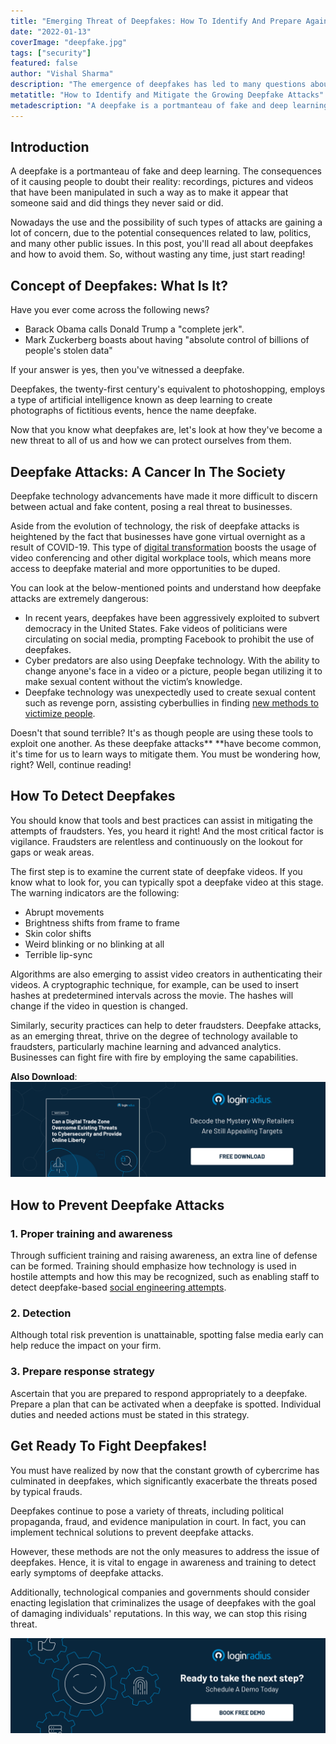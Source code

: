 ```yaml
---
title: "Emerging Threat of Deepfakes: How To Identify And Prepare Against It"
date: "2022-01-13"
coverImage: "deepfake.jpg"
tags: ["security"]
featured: false 
author: "Vishal Sharma"
description: "The emergence of deepfakes has led to many questions about how to identify and protect against them. This blog will provide an overview towards providing that understanding."
metatitle: "How to Identify and Mitigate the Growing Deepfake Attacks"
metadescription: "A deepfake is a portmanteau of fake and deep learning. Read all about deepfakes and how to detect and prevent them."
---
```


## Introduction

A deepfake is a portmanteau of fake and deep learning. The consequences of it causing people to doubt their reality: recordings, pictures and videos that have been manipulated in such a way as to make it appear that someone said and did things they never said or did. 

Nowadays the use and the possibility of such types of attacks are gaining a lot of concern, due to the potential consequences related to law, politics, and many other public issues. In this post, you'll read all about deepfakes and how to avoid them. So, without wasting any time, just start reading! 


## Concept of Deepfakes: What Is It? 

Have you ever come across the following news? 



* Barack Obama calls Donald Trump a "complete jerk".
* Mark Zuckerberg boasts about having "absolute control of billions of people's stolen data"

If your answer is yes, then you've witnessed a deepfake. 

Deepfakes, the twenty-first century's equivalent to photoshopping, employs a type of artificial intelligence known as deep learning to create photographs of fictitious events, hence the name deepfake. 

Now that you know what deepfakes are, let's look at how they've become a new threat to all of us and how we can protect ourselves from them.


## Deepfake Attacks: A Cancer In The Society

Deepfake technology advancements have made it more difficult to discern between actual and fake content, posing a real threat to businesses.

Aside from the evolution of technology, the risk of deepfake attacks is heightened by the fact that businesses have gone virtual overnight as a result of COVID-19. This type of [digital transformation](https://www.loginradius.com/resource/customer-identity-the-core-of-digital-transformation/) boosts the usage of video conferencing and other digital workplace tools, which means more access to deepfake material and more opportunities to be duped.

You can look at the below-mentioned points and understand how deepfake attacks are extremely dangerous:



* In recent years, deepfakes have been aggressively exploited to subvert democracy in the United States. Fake videos of politicians were circulating on social media, prompting Facebook to prohibit the use of deepfakes.
* Cyber predators are also using Deepfake technology. With the ability to change anyone's face in a video or a picture, people began utilizing it to make sexual content without the victim’s knowledge.
* Deepfake technology was unexpectedly used to create sexual content such as revenge porn, assisting cyberbullies in finding [new methods to victimize people](https://www.loginradius.com/blog/identity/cybersecurity-attacks-business/).

Doesn't that sound terrible? It's as though people are using these tools to exploit one another. As these deepfake attacks** **have become common, it's time for us to learn ways to mitigate them. You must be wondering how, right? Well, continue reading! 


## How To Detect Deepfakes

You should know that tools and best practices can assist in mitigating the attempts of fraudsters. Yes, you heard it right! And the most critical factor is vigilance. Fraudsters are relentless and continuously on the lookout for gaps or weak areas.

The first step is to examine the current state of deepfake videos. If you know what to look for, you can typically spot a deepfake video at this stage. The warning indicators are the following:



* Abrupt movements
* Brightness shifts from frame to frame
* Skin color shifts
* Weird blinking or no blinking at all
* Terrible lip-sync 

Algorithms are also emerging to assist video creators in authenticating their videos. A cryptographic technique, for example, can be used to insert hashes at predetermined intervals across the movie. The hashes will change if the video in question is changed.

Similarly, security practices can help to deter fraudsters. Deepfake attacks, as an emerging threat, thrive on the degree of technology available to fraudsters, particularly machine learning and advanced analytics. Businesses can fight fire with fire by employing the same capabilities. 

**Also Download**: [![digital-trade-wp](digital-trade-wp.png)](https://www.loginradius.com/resource/digital-trade-zone-threats-cybersecurity-whitepaper)


## How to Prevent Deepfake Attacks


### 1. Proper training and awareness

Through sufficient training and raising awareness, an extra line of defense can be formed. Training should emphasize how technology is used in hostile attempts and how this may be recognized, such as enabling staff to detect deepfake-based [social engineering attempts](https://www.loginradius.com/blog/identity/social-engineering-attacks/). 


### 2. Detection 

Although total risk prevention is unattainable, spotting false media early can help reduce the impact on your firm. 


### 3. Prepare response strategy

Ascertain that you are prepared to respond appropriately to a deepfake. Prepare a plan that can be activated when a deepfake is spotted. Individual duties and needed actions must be stated in this strategy.


## Get Ready To Fight Deepfakes!

You must have realized by now that the constant growth of cybercrime has culminated in deepfakes, which significantly exacerbate the threats posed by typical frauds. 

Deepfakes continue to pose a variety of threats, including political propaganda, fraud, and evidence manipulation in court. In fact, you can implement technical solutions to prevent deepfake attacks. 

However, these methods are not the only measures to address the issue of deepfakes. Hence, it is vital to engage in awareness and training to detect early symptoms of deepfake attacks. 

Additionally, technological companies and governments should consider enacting legislation that criminalizes the usage of deepfakes with the goal of damaging individuals' reputations. In this way, we can stop this rising threat. 



[![book-a-demo-loginradius](../../assets/book-a-demo-loginradius.png)](https://www.loginradius.com/book-a-demo/)